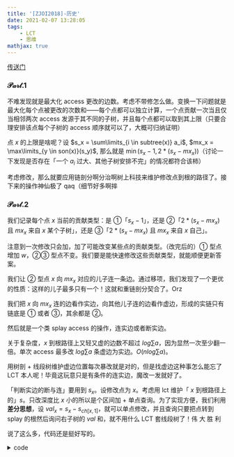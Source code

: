 ```yaml
---
title: '[ZJOI2018]-历史'
date: 2021-02-07 13:28:05
tags: 
    - LCT
    - 思维
mathjax: true
---
```


[传送门](https://uoj.ac/problem/374)

### $\mathscr{Part.1}$

不难发现就是最大化 access 更改的边数。考虑不带修怎么做。变换一下问题就是最大化每个点被更改的次数和——每个点都可以独立计算，一个点贡献一次当且仅当相邻两次 access 发源于其不同的子树，并且每个点都可以取到其上限（只要合理安排该点每个子树的 access 顺序就可以了，大概可归纳证明）

点 $x$ 的上限是啥呢？设 $s_x = \sum\limits_{i \in subtree(x)} a_i$, $mx_x = \max\limits_{y \in son(x)}(s_y)$, 那么就是 $\min( s_x - 1, 2 * (s_x - mx_x) )$（讨论一下发现是否存在「一个 $a_i$ 过大、其他子树安排不完」的情况都符合该柿）

考虑修改，那么就要应用链剖分啊分治啊树上科技来维护修改点到根的路径了。接下来的操作神仙极了 qaq（细节好多啊摔

### $\mathscr{Part.2}$

我们记录每个点 $x$ 当前的贡献类型：是 ①「$s_x - 1$」，还是 ②「$2 * (s_x - mx_x)$ 且 $mx_x$ 来自 $x$ 某个子树」，还是 ③「$2 * (s_x - mx_x)$ 且 $mx_x$ 来自 $x$ 自己」。

注意到一次修改只会加，加了可能改变某些点的贡献类型。（改完后的）① 型点增加 $w$，②③ 型点不变。我们要是能快速修改这些贡献类型，就能顺便更新答案。

我们让 ② 型点 $x$ 向 $mx_x$ 对应的儿子连一条边。通过移项，我们发现了一个更优的性质：这样的儿子最多只有一个！这就和重链剖分契合了。Orz

我们把 $x$ 向 $mx_x$ 连的边看作实边，向其他儿子连的边看作虚边，形成的实链只有链底是 ① 或者 ③，其余都是 ②。

然后就是一个类 splay access 的操作，连实边或者断实边。

关于复杂度，$x$ 到根路径上又轻又虚的边数不超过 $log \sum a$，因为显然一次至少翻一倍。单次 access 最多改 $log \sum a$ 条虚边为实边。$O(nlog\sum a)$。

用树剖 + 线段树维护虚边位置每次暴改就是对的，但是找虚边这种事怎么能忘了 LCT 本人呢！毕竟这玩意只是有条件的连实边，魔改一发就好了。

「判断实边的断与连」要用到 $s_x$。设修改点为 $x$。考虑用 lct 维护「 $x$ 到根路径上的」$s$。只改深度比 $x$ 小的所以是个区间加 + 单点查询。为了实现方便，我们利用**差分思想**，设 $val_x = s_x - s_{ch[x, 1]}$，就可以单点修改，并且查询只要把点转到 splay 的根然后询问右子树的 $val$ 和，就不用什么 LCT 套线段树了！伟 大 胜 利

说了这么多，代码还是挺好写的。

<details>
    <summary>code</summary>
``` c++
#include <bits/stdc++.h>
#define rep(i, x, y) for (int i = x; i <= y; i++)
#define int long long
#define pb push_back
using namespace std;

typedef long long ll;
const int N = 4e5 + 5;
int n, m;
ll ans, a[N], s[N], lst[N], val[N];
vector<int> g[N];

int ch[N][2], fa[N];

bool dir(int x) {
    return ch[fa[x]][1] == x;
}

bool nrt(int x) {
    return fa[x] && ch[fa[x]][dir(x)] == x;
}

void up(int x) {
    s[x] = s[ch[x][0]] + s[ch[x][1]] + val[x];
}

void upd(int x) {
    ll sz = s[x] - s[ch[x][0]];  // x 的真实 s
    ans -= lst[x];
    lst[x] = min(sz - 1, 2 * (sz - max(a[x], s[ch[x][1]])));
    ans += lst[x];
}

void rot(int x) {
    int y = fa[x], z = fa[y], k = dir(x), w = ch[x][k ^ 1];
    if (nrt(y)) ch[z][dir(y)] = x;
    ch[y][k] = w, ch[x][k ^ 1] = y;
    if (w) fa[w] = y;
    fa[y] = x, fa[x] = z;
    up(y), up(x);  // 这里不能 upd，因为 x 还没旋到根，ch[x][1] 不是 x 所在 splay 上 x 的真实后继；旋到根以后 ch[x][1] 才是。
}

void splay(int x) {
    while (nrt(x)) {
        int y = fa[x], z = fa[y];
        if (nrt(y)) rot((dir(x) ^ dir(y)) ? x : y);
        rot(x);
    }
    upd(x);
}

void access(int x, int w) {
    for (int y = 0; x; y = x, x = fa[x]) {
        splay(x);
        s[x] += w;
        // 底
        if (!y) a[x] += w;
        val[x] += w;
        
        ll sz = s[x] - s[ch[x][0]];
        if (s[ch[x][1]] * 2 <= sz + 1) {
            val[x] += s[ch[x][1]], ch[x][1] = 0;
        }
        if (s[y] * 2 > sz + 1) {
            val[x] -= s[y], ch[x][1] = y;
        }
        upd(x);
    }
}

void dfs(int x, int fat) {
    fa[x] = fat;
    ll mx = s[x] = a[x];
    int id = 0;
    for (int i = 0; i < g[x].size(); i++) {
        int y = g[x][i];
        if (y == fat) continue;
        dfs(y, x);
        s[x] += s[y];
        if (s[y] > mx)
            mx = s[y], id = y;
    }
    lst[x] = min(s[x] - 1, 2 * (s[x] - mx));
    ans += lst[x];
    if (id && mx * 2 > s[x] + 1)
        ch[x][1] = id;
    val[x] = s[x] - s[ch[x][1]];
}

signed main() {
    cin >> n >> m;
    rep(i, 1, n) {
        scanf("%lld", &a[i]);
    }
    rep(i, 1, n - 1) {
        int x, y; scanf("%d%d", &x, &y);
        g[x].pb(y), g[y].pb(x);
    }
    dfs(1, 0);
    printf("%lld\n", ans);
    while (m--) {
        int x, w; scanf("%d%d", &x, &w);
        access(x, w);
        printf("%lld\n", ans);
    }
    return 0;
}
```
</details>
